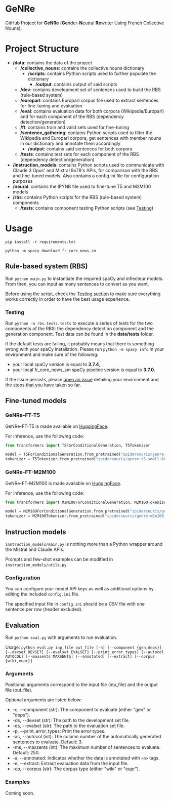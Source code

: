 # GeNRe

GitHub Project for **GeNRe** (**Ge**nder-**N**eutral **Re**writer Using French Collective Nouns).

# Project Structure

- **/data**: contains the data of the project
    + **/collective_nouns**: contains the collective nouns dictionary
        * **/scripts**: contains Python scripts used to further populate the dictionary
            - **/output**: contains output of said scripts
    + **/dev**: contains development set of sentences used to build the RBS (rule-based system)
    + **/europarl**: contains Europarl corpus file used to extract sentences for fine-tuning and evaluation
    + **/eval**: contains evaluation data for both corpora (Wikipedia/Europarl) and for each component of the RBS (dependency detection/generation)
    + **/ft**: contains train and valid sets used for fine-tuning
    + **/sentence_gathering**: contains Python scripts used to filter the Wikipedia and Europarl corpora, get sentences with member nouns in our dictionary and annotate them accordingly
        * **/output**: contains said sentences for both corpora
    + **/tests**: contains test sets for each component of the RBS (dependency detection/generation)
- **/instruction_models**: contains Python scripts used to communicate with Claude 3 Opus' and Mixtral 8x7B's APIs, for comparison with the RBS and fine-tuned models. Also contains a config.ini file for configuration purposes
- **/neural**: contains the IPYNB file used to fine-tune T5 and M2M100 models
- **/rbs**: contains Python scripts for the RBS (rule-based system) components
    + **/tests**: contains component testing Python scripts (see [Testing](#Testing))

# Usage

`pip install -r requirements.txt`

`python -m spacy download fr_core_news_sm`

## Rule-based system (RBS)

Run `python main.py` to instantiate the required spaCy and inflecteur models. From then, you can input as many sentences to convert as you want.

Before using the script, check the [Testing section](#Testing) to make sure everything works correctly in order to have the best usage experience.

### Testing

Run `python -m rbs.tests.tests` to execute a series of tests for the two components of the RBS: the dependency detection component and the generation component. Test data can be found in the **data/tests** folder.

If the default tests are failing, it probably means that there is something wrong with your spaCy installation. Please run `python -m spacy info` in your environment and make sure of the following:
- your local spaCy version is equal to **3.7.4**,
- your local fr_core_news_sm spaCy pipeline version is equal to **3.7.0**.

If the issue persists, please [open an issue](https://github.com/spidersouris/GeNRe/issues) detailing your environment and the steps that you have taken so far.

## Fine-tuned models

### GeNRe-FT-T5

GeNRe-FT-T5 is made available on [HuggingFace](https://huggingface.co/spidersouris/genre-t5-small-60k).

For inference, use the following code:

```py
from transformers import T5ForConditionalGeneration, T5Tokenizer

model = T5ForConditionalGeneration.from_pretrained("spidersouris/genre-t5-small-60k")
tokenizer = T5Tokenizer.from_pretrained("spidersouris/genre-t5-small-60k")
```

### GeNRe-FT-M2M100

GeNRe-FT-M2M100 is made available on [HuggingFace](https://huggingface.co/spidersouris/genre-t5-small-60k).

For inference, use the following code:

```py
from transformers import M2M100ForConditionalGeneration, M2M100Tokenizer

model = M2M100ForConditionalGeneration.from_pretrained("spidersouris/genre-m2m100_418M")
tokenizer = M2M100Tokenizer.from_pretrained("spidersouris/genre-m2m100_418M")
```

## Instruction models

`instruction_models/main.py` is nothing more than a Python wrapper around the Mistral and Claude APIs.

Prompts and few-shot examples can be modified in `instruction_models/utils.py`.

### Configuration

You can configure your model API keys as well as additional options by editing the included `config.ini` file.

The specified input file in `config.ini` should be a CSV file with one sentence per row (header excluded).

## Evaluation

Run `python eval.py` with arguments to run evaluation.

Usage: `python eval.py inp_file out_file [-h] [--component {gen,deps}] [--devset DEVSET] [--evalset EVALSET] [--print_error_types] [--autocol AUTOCOL] [--maxsents MAXSENTS] [--annotated] [--extract] [--corpus {wiki,eupr}]`

### Arguments

Positional arguments correspond to the input file (inp_file) and the output file (out_file).

Optional arguments are listed below:
- -c, --component (str): The component to evaluate (either "gen" or "deps").
- -ds, --devset (str): The path to the development set file.
- -es, --evalset (str): The path to the evaluation set file.
- -p, --print_error_types: Print the error types.
- -ac, --autocol (int): The column number of the automatically generated sentences to evaluate. Default: 3.
- -ms, --maxsents (int): The maximum number of sentences to evaluate. Default: 250.
- -a, --annotated: Indicates whether the data is annotated with `<n>` tags.
- -e, --extract: Extract evaluation data from the input file.
- -cp, --corpus (str): The corpus type (either "wiki" or "eupr").

### Examples

Coming soon.
